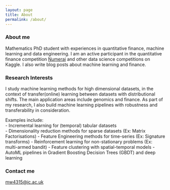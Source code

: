 ```yaml
---
layout: page
title: About
permalink: /about/
---
```


### About me

Mathematics PhD student with experiences in quantitative finance, machine learning and data engineering. 
I am an active participant in the quantitative finance competition [Numerai](https://numer.ai/) and other data science competitions on Kaggle.
I also write blog posts about machine learning and finance. 


### Research Interests 

I study machine learning methods for high dimensional datasets, in the context of transfer(online) learning between datasets with distributional shifts. The main application areas include genomics and finance. As part of my research, I also build machine learning pipelines with robustness and transferability in consideration. 

Examples include:   
	- Incremental learning for (temporal) tabular datasets     
	- Dimensionality reduction methods for sparse datasets (Ex: Matrix Factorisations)
	- Feature Engineering methods for time-series (Ex: Signature transforms) 
	- Reinforcement learning for non-stationary problems (Ex: multi-armed bandit)
	- Feature clustering with spatial-temporal models 
        - AutoML pipelines in Gradient Boosting Decision Trees (GBDT) and deep learning


### Contact me

[mw4315@ic.ac.uk](mailto:mw4315@ic.ac.uk)
